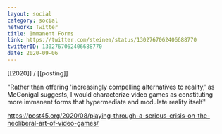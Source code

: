 ```yaml
---
layout: social
category: social
network: Twitter
title: Immanent Forms
link: https://twitter.com/steinea/status/1302767062406688770
twitterID: 1302767062406688770
date: 2020-09-06
---
```


[[2020]] / [[posting]]

"Rather than offering 'increasingly compelling alternatives to reality,' as McGonigal suggests, I would characterize video games as constituting more immanent forms that hypermediate and modulate reality itself"

<https://post45.org/2020/08/playing-through-a-serious-crisis-on-the-neoliberal-art-of-video-games/>
